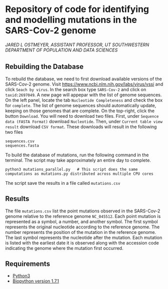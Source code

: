 # Repository of code for identifying and modelling mutations in the SARS-Cov-2 genome
###### JARED L OSTMEYER, ASSISTANT PROFESSOR, UT SOUTHWESTERN DEPARTMENT OF POPULATION AND DATA SCIENCES

## Rebuilding the Database

To rebuild the database, we need to first download available versions of the SARS-Cov-2 genome. Visit https://www.ncbi.nlm.nih.gov/labs/virus/vssi and click `Seach by virus`. In the search box type `SARS-Cov-2` and click on `taxid:2697049`. A new page will appepar with the list of genome sequences. On the left panel, locate the tab `Nucleotide Completeness` and check the box for `complete`. The list of genome sequences should automatically update, keeping on those genomes that are complete. On the top-right, click the button `Download`. You will need to download two files. First, under `Sequence data (FASTA Format)` download `Nucleotide`. Then, under `Current table view result` download `CSV format`. These downloads will result in the following two files

```
sequences.csv
sequences.fasta
```

To build the database of mutations, run the following command in the terminal. The script may take approximately an entire day to complete.

```
python3 mutations_parallel.py   # This script does the same computations as mutations.py distributed across multiple CPU cores
```

The script save the results in a file called `mutations.csv`

## Results

The file `mutations.csv` list the point mutations observed in the SARS-Cov-2 genome relative to the reference genome `NC_045512`. Each point mutation is represented as a symbol, a number, and another symbol. The first symbol represents the original nucleotide according to the reference genome. The number represents the position of the mutation in the reference genome. The last symbol represents the nucleotide after the mutation. Each mutation is listed with the earliest date it is observed along with the accession code indicating the genome where the mutation first occurred.

## Requirements

* [Python3](https://www.python.org/)
* [Biopython version 1.7.1](https://biopython.org/)
